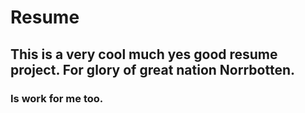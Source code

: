 # Resume

## This is a very cool much yes good resume project. For glory of great nation Norrbotten.

### Is work for me too.

